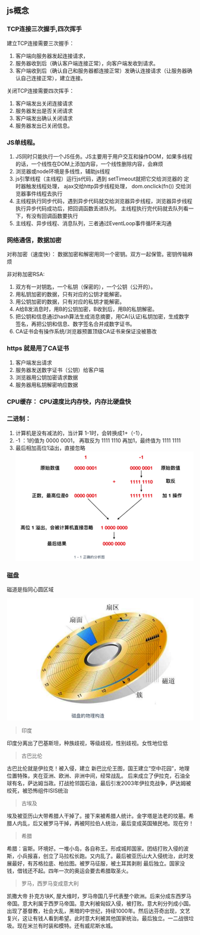 ## js概念

### TCP连接三次握手,四次挥手

建立TCP连接需要三次握手：
1. 客户端向服务器发起连接请求，
2. 服务器收到后（确认客户端连接正常），向客户端发收到请求。
3. 客户端收到后（确认自己和服务器都连接正常）发确认连接请求（让服务器确认自己连接正常），建立连接。

关闭TCP连接需要四次挥手：
1. 客户端发出关闭连接请求
2. 服务器发出是否关闭请求
3. 客户端发出确认关闭请求
4. 服务器发出已关闭信息。

### JS单线程。

1. JS同时只能执行一个JS任务。JS主要用于用户交互和操作DOM，如果多线程的话，一个线性在DOM上添加内容，一个线性删除内容，会麻烦
2. 浏览器或node环境是多线性，辅助js线程
3. js引擎线程（主线程）运行js代码，遇到 setTimeout就把它交给浏览器的 定时器触发线程处理， ajax交给http异步线程处理， dom.onclick(fn()) 交给浏览器事件线程去执行
4. 主线程执行同步代码，遇到异步代码就交给浏览器异步线程，浏览器异步线程执行异步代码成功后，把回调函数丢进队列。 主线程执行完代码就去队列看一下，有没有回调函数要执行
5. 主线程、异步线程、消息队列，三者通过EventLoop事件循环来沟通

### 网络通信，数据加密

对称加密（速度快）： 数据加密和解密用同一个密钥。双方一起保管。密钥传输麻烦

非对称加密RSA:
1. 双方有一对钥匙，一个私钥（保密的），一个公钥（公开的）。
2. 用私钥加密的数据，只有对应的公钥才能解密。
3. 用公钥加密的数据，只有对应的私钥才能解密。
4. A给B发消息时，用B的公钥加密，B收到后，用B的私钥解密。
5. 把公钥和信息通过hash算法生成消息摘要，用CA(认证)私钥加密，生成数字签名，再把公钥和信息、数字签名合并成数字证书。
6. CA证书会有操作系统/浏览器预置顶级CA证书来保证没被篡改

### https 就是用了CA证书

1. 客户端发出请求
2. 服务器发送数字证书（公钥）给客户端
3. 浏览器用公钥加密请求数据
4. 服务器用私钥解密响应数据

### CPU缓存： CPU速度比内存快，内存比硬盘快

### 二进制：

1. 计算机是没有减法的，当计算 1-1时，会转换成1+（-1）， 
2. -1 ：1的值为 0000 0001， 再取反为  1111 1110 再加1，最终值为 1111 1111 
3. 最后相加高位1溢出，直接忽略
![1-1=0](./.vuepress/public/md-img/1.png)

### 磁盘

磁道是指同心圆区域

![磁盘](./.vuepress/public/md-img/2.png)

> 印度

印度分离出了巴基斯坦，种族歧视，等级歧视，性别歧视。女性地位低

> 古巴比伦

古巴比伦就是伊拉克！被入侵，建立 新巴比伦王图，国王建立“空中花园”，地理位置特殊，夹在亚洲、欧洲、非洲中间，经常战乱。
后来成立了伊拉克，石油全球有名，萨达姆当政。打战抢邻国石油，最后引发2003年伊拉克战争，萨达姆被绞死，被恐怖组件ISIS统治

> 古埃及

埃及被亚历山大带希腊人干掉了。接下来被希腊人统计。金字塔是法老的坟墓。希腊人内乱，后又被罗马干掉，再被阿拉伯人统治，最后变成英国殖民地。现在穷！

> 希腊

希腊：宙斯。环境好。一堆小岛，各自称王。形成城邦国家。团结打败入侵的波斯，小兵报喜，创立了马拉松长跑。又内乱了。最后被亚历山大入侵统治，此时发展最好，有苏格拉底、柏拉图。被罗马征服，被土耳其剥削
最后独立。国家没钱，借钱还不起。四年一次的奥运会要去希腊取圣火。

> 罗马，西罗马变成意大利

凯撒大帝 扑克方块K, 屋大维时，罗马帝国几乎代表整个欧洲。后来分成东西罗马帝国。意大利属于西罗马帝国。意大利被匈奴入侵，被打败。意大利分列成小国。出现了基督教，社会大乱，黑暗的中世纪，持续1000年。然后达芬奇出现，文艺复兴，这让有钱人看到希望。此时意大利被其他国家统治。最后独立。一二战很垃圾。现在米兰有时装和模特。还有威尼斯水城。  

